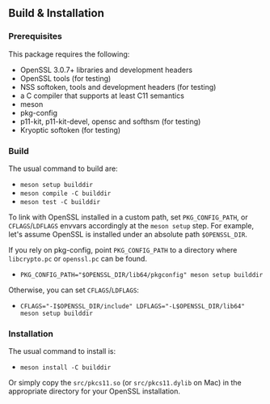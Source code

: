 ## Build & Installation

### Prerequisites

This package requires the following:
- OpenSSL 3.0.7+ libraries and development headers
- OpenSSL tools (for testing)
- NSS softoken, tools and development headers (for testing)
- a C compiler that supports at least C11 semantics
- meson
- pkg-config
- p11-kit, p11-kit-devel, opensc and softhsm (for testing)
- Kryoptic softoken (for testing)

### Build

The usual command to build are:
- `meson setup builddir`
- `meson compile -C builddir`
- `meson test -C builddir`

To link with OpenSSL installed in a custom path, set
`PKG_CONFIG_PATH`, or `CFLAGS`/`LDFLAGS` envvars accordingly at the
`meson setup` step. For example, let's assume OpenSSL is installed
under an absolute path `$OPENSSL_DIR`.

If you rely on pkg-config, point `PKG_CONFIG_PATH` to a directory
where `libcrypto.pc` or `openssl.pc` can be found.

- `PKG_CONFIG_PATH="$OPENSSL_DIR/lib64/pkgconfig" meson setup builddir`

Otherwise, you can set `CFLAGS`/`LDFLAGS`:

- `CFLAGS="-I$OPENSSL_DIR/include" LDFLAGS="-L$OPENSSL_DIR/lib64" meson setup builddir`

### Installation

The usual command to install is:

- `meson install -C builddir`

Or simply copy the `src/pkcs11.so` (or `src/pkcs11.dylib` on Mac) in the appropriate directory for your OpenSSL installation.
